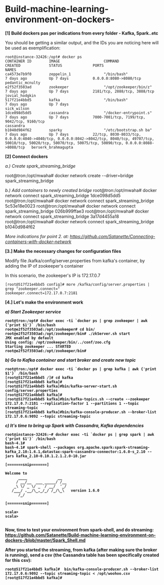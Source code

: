 # Build-machine-learning-environment-on-dockers-

<b> [1] Build dockers pas per indications from every folder - Kafka, Spark..etc</b>

You should be getting a similar output, and the IDs you are noticing here will be used as exemplification:

```
root@instance-32426:/opt# docker ps
CONTAINER ID        IMAGE                    COMMAND                  CREATED             STATUS              PORTS                                                                                                                                                                       NAMES
ca4573e7b9f0        zeppelin_1               "/bin/bash"              7 days ago          Up 7 days           0.0.0.0:8080->8080/tcp                                                                                                                                                      pedantic_mcnulty
e2f52f3503ad        zookeeper                "/opt/zookeeper/bin/z"   7 days ago          Up 7 days           2181/tcp, 2888/tcp, 3888/tcp                                                                                                                                                jovial_hodgkin
517f21e4bbd5        kafka                    "/bin/bash"              7 days ago          Up 7 days                                                                                                                                                                                       sick_wilson
1dce098d5dd5        cassandra                "/docker-entrypoint.s"   7 days ago          Up 7 days           7000-7001/tcp, 7199/tcp, 9042/tcp, 9160/tcp                                                                                                                                 cassandra
b1040d984f62        sparky                   "/etc/bootstrap.sh ba"   7 days ago          Up 7 days           22/tcp, 8030-8033/tcp, 0.0.0.0:4040->4040/tcp, 0.0.0.0:8042->8042/tcp, 8040/tcp, 49707/tcp, 50010/tcp, 50020/tcp, 50070/tcp, 50075/tcp, 50090/tcp, 0.0.0.0:8088->8088/tcp   berserk_brahmagupta
```


<b> [2] Connect dockers </b>

<i> a.) Create spark_streaming_bridge </i>

root@tron:/opt/mwaha# docker network create --driver=bridge spark_streaming_bridge

<i> b.) Add containers to newly created bridge </i>
root@tron:/opt/mwaha# docker network connect spark_streaming_bridge 1dce098d5dd5
root@tron:/opt/mwaha# docker network connect spark_streaming_bridge 5c53e18e0023
root@tron:/opt/mwaha# docker network connect spark_streaming_bridge 026b999ffae3
root@tron:/opt/mwaha# docker network connect spark_streaming_bridge 3a17d4455a18
root@tron:/opt/mwaha# docker network connect spark_streaming_bridge b1040d984f62

<i> More indications for point 2. at: https://github.com/Satanette/Connecting-containers-with-docker-network </i> 

<b> [3.] Make the necessary changes for configuration files </b>


Modify file /kafka/config/server.properties from  kafka's container, by adding the IP of zookeeper's container

In this scenario, the zookeeper's IP is 172.17.0.7
```
[root@517f21e4bbd5 config]# more /kafka/config/server.properties | grep "zookeeper.connect="
zookeeper.connect=172.17.0.7:2181

```
<b> [4.]  Let's make the environment work  <b>

<i> a) Start Zookeeper service </i>

```
root@tron:/opt# docker exec -ti `docker ps | grep zookeeper | awk {'print $1'}` /bin/bash
root@e2f52f3503ad:/opt/zookeeper# cd bin/
root@e2f52f3503ad:/opt/zookeeper/bin# ./zkServer.sh start
JMX enabled by default
Using config: /opt/zookeeper/bin/../conf/zoo.cfg
Starting zookeeper ... STARTED
root@e2f52f3503ad:/opt/zookeeper/bin#
```

<i> b) Go to Kafka container and start broker and create new topic </i>
```
root@tron:/opt# docker exec -ti `docker ps | grep kafka | awk {'print $1'}` /bin/bash
[root@517f21e4bbd5 /]# cd kafka
[root@517f21e4bbd5 kafka]#
[root@517f21e4bbd5 kafka]#bin/kafka-server-start.sh config/server.properties
[root@517f21e4bbd5 kafka]#
[root@517f21e4bbd5 kafka]#bin/kafka-topics.sh --create --zookeeper 172.17.0.7:2181 --replication-factor 1 --partitions 1 --topic streaming-topic
[root@517f21e4bbd5 kafka]#bin/kafka-console-producer.sh --broker-list 172.17.0.6:9092 --topic streaming-topic

```

<i> c) It's time to bring up Spark with Cassandra, Kafka dependencies </i>
```
root@instance-32426:~# docker exec -ti `docker ps | grep spark | awk {'print $1'}` /bin/bash
bash-4.1#
bash-4.1# spark-shell --packages org.apache.spark:spark-streaming-kafka_2.10:1.6.1,datastax:spark-cassandra-connector:1.6.0-s_2.10 --jars kafka_2.10-0.10.1.2.1.2.0-10.jar

[=======snip=======]

Welcome to
      ____              __
     / __/__  ___ _____/ /__
    _\ \/ _ \/ _ `/ __/  '_/
   /___/ .__/\_,_/_/ /_/\_\   version 1.6.0
      /_/

[=======snip=======]

scala>
scala>


```

Now, time to test your environment from spark-shell, and do streaming: https://github.com/Satanette/Build-machine-learning-environment-on-dockers-/blob/master/Spark_Shell.md


After you started the streaming, from kafka (after making sure the broker is running), send a csv (the Cassandra table has been specifically created for this csv):

```
root@517f21e4bbd5 kafka]#  bin/kafka-console-producer.sh --broker-list 172.17.0.6:9092 --topic streaming-topic < /opt/woohoo.csv
[root@517f21e4bbd5 kafka]#

```



